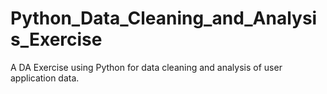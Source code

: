 # Python_Data_Cleaning_and_Analysis_Exercise
A DA Exercise using Python for data cleaning and analysis of user application data.
